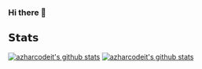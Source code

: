 ### Hi there 👋

<!--
**azharcodeit/azharcodeit** is a ✨ _special_ ✨ repository because its `README.md` (this file) appears on your GitHub profile.

Here are some ideas to get you started:

- 🔭 I’m currently working on ...
- 🌱 I’m currently learning ...
- 👯 I’m looking to collaborate on ...
- 🤔 I’m looking for help with ...
- 💬 Ask me about ...
- 📫 How to reach me: ...
- 😄 Pronouns: ...
- ⚡ Fun fact: ...
-->
## 𝗦𝘁𝗮𝘁𝘀

[![azharcodeit's github stats](https://github-readme-stats.vercel.app/api?username=azharcodeit&show=commits,contribs&hide=stars&hide_rank=true&hide_title=true&show_icons=true&text_color=FFFFFF&theme=transparent#gh-dark-mode-only)](https://github.com/azharcodeit/github-readme-stats#gh-dark-mode-only)
[![azharcodeit's github stats](https://github-readme-stats.vercel.app/api?username=azharcodeit&show=commits,contribs&hide=stars&hide_rank=true&show_icons=true&hide_title=true#gh-light-mode-only)](https://github.com/azharcodeit/github-readme-stats#gh-light-mode-only)
